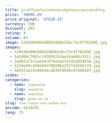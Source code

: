 ```yaml
---
title: ตู้วางทีวีโลหะเรียบง่ายสไตล์อิตาลีตู้เก็บของภาพและเสียงสี่ประตู
price: '38096.26'
price_original: '47620.33'
currency: THB
discount: 20%
rating: 4
volume: 83
image: S385d8d96bd0845968b53bc73cdf782d9E.jpg
images:
  - S385d8d96bd0845968b53bc73cdf782d9E.jpg
  - Sa5d00c70b5c14595931dae1da668c531l.jpg
  - Sadb2af3c1aed4c87bebaefa7eb205843A.jpg
  - S216e50c4d9e845f89286e2f2fd324617d.jpg
  - Se6321e25e4844eca838fd6d8c87468a8T.jpg
video: ''
categories:
  - name: บ้านและสวน
    slug: านและสวน
  - name: ตกแต่งบ้าน
    slug: ตกแต-งบ-าน
slug: วางท-โลหะเร-ยบง-ายสไตล-ตาล
encode: oEx8LRC
lang: th
---
```

  